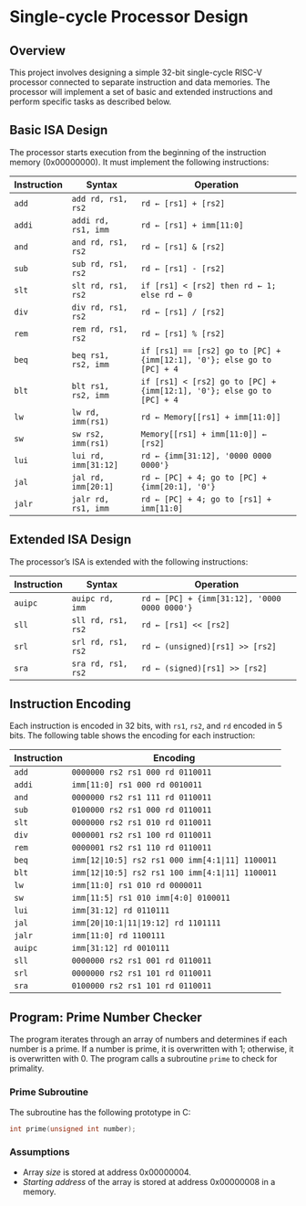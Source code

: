 # Single-cycle Processor Design

## Overview
This project involves designing a simple 32-bit single-cycle RISC-V processor connected to separate instruction and data memories. 
The processor will implement a set of basic and extended instructions and perform specific tasks as described below.

## Basic ISA Design
The processor starts execution from the beginning of the instruction memory (0x00000000). It must implement the following instructions:

| Instruction | Syntax          | Operation                                               |
|-------------|-----------------|---------------------------------------------------------|
| `add`       | `add rd, rs1, rs2`  | `rd ← [rs1] + [rs2]`                                     |
| `addi`      | `addi rd, rs1, imm` | `rd ← [rs1] + imm[11:0]`                                 |
| `and`       | `and rd, rs1, rs2`  | `rd ← [rs1] & [rs2]`                                     |
| `sub`       | `sub rd, rs1, rs2`  | `rd ← [rs1] - [rs2]`                                     |
| `slt`       | `slt rd, rs1, rs2`  | `if [rs1] < [rs2] then rd ← 1; else rd ← 0`              |
| `div`       | `div rd, rs1, rs2`  | `rd ← [rs1] / [rs2]`                                     |
| `rem`       | `rem rd, rs1, rs2`  | `rd ← [rs1] % [rs2]`                                     |
| `beq`       | `beq rs1, rs2, imm` | `if [rs1] == [rs2] go to [PC] + {imm[12:1], '0'}; else go to [PC] + 4` |
| `blt`       | `blt rs1, rs2, imm` | `if [rs1] < [rs2] go to [PC] + {imm[12:1], '0'}; else go to [PC] + 4`  |
| `lw`        | `lw rd, imm(rs1)`   | `rd ← Memory[[rs1] + imm[11:0]]`                         |
| `sw`        | `sw rs2, imm(rs1)`  | `Memory[[rs1] + imm[11:0]] ← [rs2]`                      |
| `lui`       | `lui rd, imm[31:12]`| `rd ← {imm[31:12], '0000 0000 0000'}`                     |
| `jal`       | `jal rd, imm[20:1]` | `rd ← [PC] + 4; go to [PC] + {imm[20:1], '0'}`           |
| `jalr`      | `jalr rd, rs1, imm` | `rd ← [PC] + 4; go to [rs1] + imm[11:0]`                 |

## Extended ISA Design
The processor’s ISA is extended with the following instructions:

| Instruction | Syntax            | Operation                                                 |
|-------------|-------------------|-----------------------------------------------------------|
| `auipc`     | `auipc rd, imm`   | `rd ← [PC] + {imm[31:12], '0000 0000 0000'}`               |
| `sll`       | `sll rd, rs1, rs2`| `rd ← [rs1] << [rs2]`                                      |
| `srl`       | `srl rd, rs1, rs2`| `rd ← (unsigned)[rs1] >> [rs2]`                            |
| `sra`       | `sra rd, rs1, rs2`| `rd ← (signed)[rs1] >> [rs2]`                              |

## Instruction Encoding
Each instruction is encoded in 32 bits, with `rs1`, `rs2`, and `rd` encoded in 5 bits. The following table shows the encoding for each instruction:

| Instruction | Encoding                                             |
|-------------|------------------------------------------------------|
| `add`       | `0000000 rs2 rs1 000 rd 0110011`                     |
| `addi`      | `imm[11:0] rs1 000 rd 0010011`                       |
| `and`       | `0000000 rs2 rs1 111 rd 0110011`                     |
| `sub`       | `0100000 rs2 rs1 000 rd 0110011`                     |
| `slt`       | `0000000 rs2 rs1 010 rd 0110011`                     |
| `div`       | `0000001 rs2 rs1 100 rd 0110011`                     |
| `rem`       | `0000001 rs2 rs1 110 rd 0110011`                     |
| `beq`       | `imm[12\|10:5] rs2 rs1 000 imm[4:1\|11] 1100011`       |
| `blt`       | `imm[12\|10:5] rs2 rs1 100 imm[4:1\|11] 1100011`       |
| `lw`        | `imm[11:0] rs1 010 rd 0000011`                       |
| `sw`        | `imm[11:5] rs1 010 imm[4:0] 0100011`                 |
| `lui`       | `imm[31:12] rd 0110111`                              |
| `jal`       | `imm[20\|10:1\|11\|19:12] rd 1101111`                   |
| `jalr`      | `imm[11:0] rd 1100111`                               |
| `auipc`     | `imm[31:12] rd 0010111`                              |
| `sll`       | `0000000 rs2 rs1 001 rd 0110011`                     |
| `srl`       | `0000000 rs2 rs1 101 rd 0110011`                     |
| `sra`       | `0100000 rs2 rs1 101 rd 0110011`                     |

## Program: Prime Number Checker
The program iterates through an array of numbers and determines if each number is a prime. 
If a number is prime, it is overwritten with 1; otherwise, it is overwritten with 0. 
The program calls a subroutine `prime` to check for primality.

### Prime Subroutine
The subroutine has the following prototype in C:

```c
int prime(unsigned int number);
```

### Assumptions
- Array *size* is stored at address 0x00000004.
- *Starting address* of the array is stored at address 0x00000008 in a memory.


























